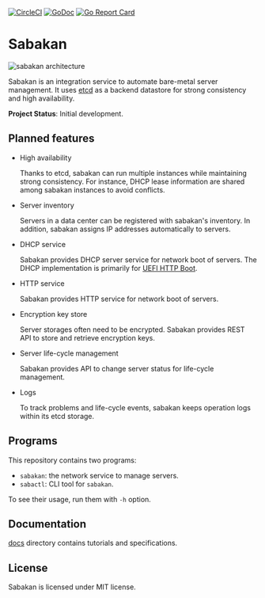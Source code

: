 [![CircleCI](https://circleci.com/gh/cybozu-go/sabakan.svg?style=svg)](https://circleci.com/gh/cybozu-go/sabakan)
[![GoDoc](https://godoc.org/github.com/cybozu-go/sabakan?status.svg)][godoc]
[![Go Report Card](https://goreportcard.com/badge/github.com/cybozu-go/sabakan)](https://goreportcard.com/report/github.com/cybozu-go/sabakan)

Sabakan
=======

![sabakan architecture](http://www.plantuml.com/plantuml/svg/TP3DIWCn58NtUOh32EukWtPNH4frqOMBWds1T7BxWvca93Tr8RwxYI4w3hZ9uhjVphd9AeeEaaQh0W-YtT4oEfR1OB0f2eSE7memMlHUHqOPtSt1_HmiCb2eCiZuTqTLdC4cro68B1-46lvKqwNMtWjUELpRJh-pc9lVjCFDo_buahLDh7wA7cfcSrhNFtmnvsK9vqtkBsUd_fOEOgUb3H65meWUMymIsfYUpLdwmAE_CafSJQPqcOhFcwSjRh7PxROu-82zzwBQ2xDOxYmHJqdA5_Q1luKLEvD6-mK0)
<!-- go to http://www.plantuml.com/plantuml/ and enter the above URL to edit the diagram. -->

Sabakan is an integration service to automate bare-metal server management.
It uses [etcd][] as a backend datastore for strong consistency and high availability.

**Project Status**: Initial development.

Planned features
----------------

* High availability

    Thanks to etcd, sabakan can run multiple instances while maintaining
    strong consistency.  For instance, DHCP lease information are shared
    among sabakan instances to avoid conflicts.

* Server inventory

    Servers in a data center can be registered with sabakan's inventory.
    In addition, sabakan assigns IP addresses automatically to servers.

* DHCP service

    Sabakan provides DHCP server service for network boot of servers.
    The DHCP implementation is primarily for [UEFI HTTP Boot][HTTPBoot].

* HTTP service

    Sabakan provides HTTP service for network boot of servers.

* Encryption key store

    Server storages often need to be encrypted.
    Sabakan provides REST API to store and retrieve encryption keys.

* Server life-cycle management

    Sabakan provides API to change server status for life-cycle management.

* Logs

    To track problems and life-cycle events, sabakan keeps operation logs
    within its etcd storage.

Programs
--------

This repository contains two programs:

* `sabakan`: the network service to manage servers.
* `sabactl`: CLI tool for `sabakan`.

To see their usage, run them with `-h` option.

Documentation
-------------

[docs](docs/) directory contains tutorials and specifications.

License
-------

Sabakan is licensed under MIT license.

[godoc]: https://godoc.org/github.com/cybozu-go/sabakan
[etcd]: https://coreos.com/etcd/
[HTTPBoot]: https://github.com/tianocore/tianocore.github.io/wiki/HTTP-Boot
